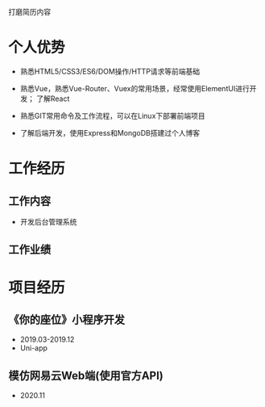 
打磨简历内容

# 个人优势
+ 熟悉HTML5/CSS3/ES6/DOM操作/HTTP请求等前端基础

+ 熟悉Vue，熟悉Vue-Router、Vuex的常用场景，经常使用ElementUI进行开发； 了解React

+ 熟悉GIT常用命令及工作流程，可以在Linux下部署前端项目

+ 了解后端开发，使用Express和MongoDB搭建过个人博客


# 工作经历
## 工作内容
+ 开发后台管理系统

## 工作业绩


# 项目经历
## 《你的座位》小程序开发
+ 2019.03-2019.12
+ Uni-app

## 模仿网易云Web端(使用官方API)
+ 2020.11

